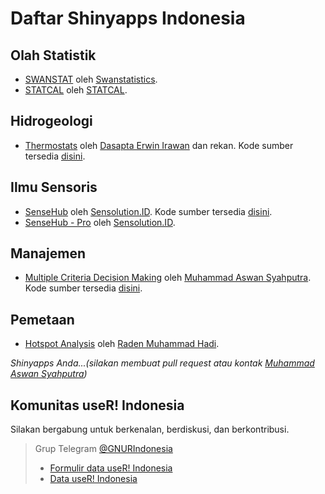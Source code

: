 # Daftar Shinyapps Indonesia

## Olah Statistik
- [SWANSTAT](https://apps.swanstatistics.com/swanstat/) oleh [Swanstatistics](https://swanstatistics.com).
- [STATCAL](https://gioprana.shinyapps.io/STATCAL/) oleh [STATCAL](https://statcal.info).

## Hidrogeologi
- [Thermostats](https://aswansyahputra.shinyapps.io/thermostats) oleh [Dasapta Erwin Irawan](http://dasaptaerwin.net/wp/) dan rekan. Kode sumber tersedia [disini](https://github.com/dasaptaerwin/thermostats).

## Ilmu Sensoris
- [SenseHub](https://s.id/sensehub_basic) oleh [Sensolution.ID](https://sensolution.id). Kode sumber tersedia [disini](https://github.com/SensolutionID/sensehub_basic).
- [SenseHub - Pro](https://sensehub.sensolution.id) oleh [Sensolution.ID](https://sensolution.id).

## Manajemen
- [Multiple Criteria Decision Making](https://aswansyahputra.shinyapps.io/mcdm) oleh [Muhammad Aswan Syahputra](https://aswansyahputra.com). Kode sumber tersedia [disini](https://github.com/aswansyahputra/mcdm).

## Pemetaan
- [Hotspot Analysis](https://hadimaster65555.shinyapps.io/K-Mean-Clustering-for-Hotspot-Dataset-Riau/) oleh [Raden Muhammad Hadi](http://hadimaster65555.github.io).

*Shinyapps Anda...(silakan membuat pull request atau kontak [Muhammad Aswan Syahputra](https://t.me/aswansyahputra))*

## Komunitas useR! Indonesia
Silakan bergabung untuk berkenalan, berdiskusi, dan berkontribusi.
> Grup Telegram [@GNURIndonesia](https://t.me/GNURIndonesia)
> - [Formulir data useR! Indonesia](https://goo.gl/forms/snqcZdAYh0MhEpUf2)
> - [Data useR! Indonesia](https://docs.google.com/spreadsheets/d/1gFsMNhdt4LW5aPldRrHm18bm316d472c55RSc1q1cGM/edit?usp=sharing)
